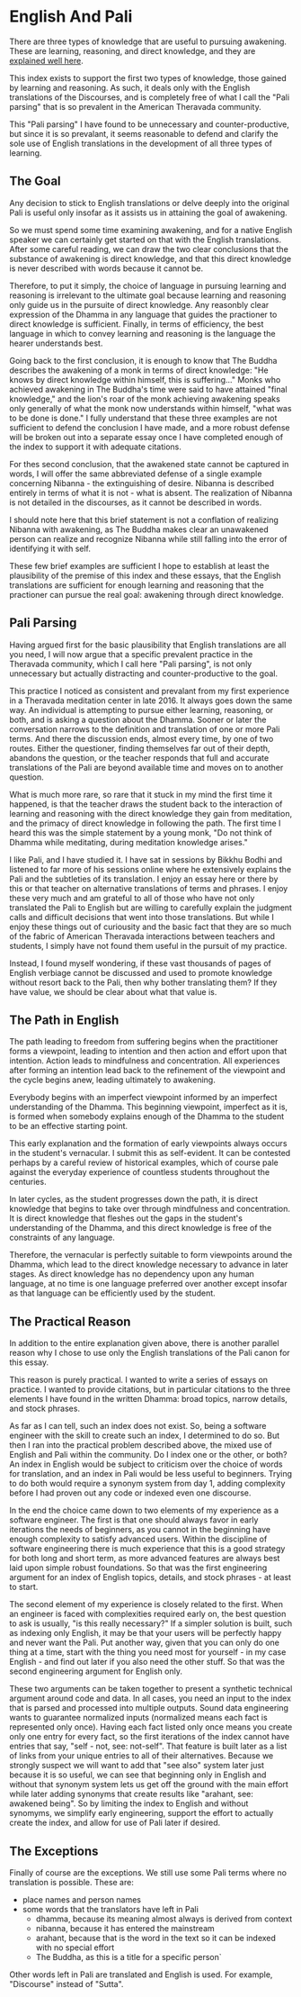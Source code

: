 # English And Pali

There are three types of knowledge that are useful to pursuing awakening.
These are learning, reasoning, and direct knowledge, and they are [explained well here](https://bhikkhu.wordpress.com/2006/10/19/understanding-the-dhamma-through-direct-knowledge/).

This index exists to support the first two types of knowledge, those gained
by learning and reasoning.  As such, it deals only with the English translations
of the Discourses, and is completely free of what I call the "Pali parsing" that
is so prevalent in the American Theravada community.  

This "Pali parsing" I have found to be unnecessary and counter-productive, but
since it is so prevalant, it seems reasonable to defend and clarify the sole
use of English translations in the development of all three types of learning.

## The Goal

Any decision to stick to English translations or delve deeply into the original
Pali is useful only insofar as it assists us in attaining the goal of awakening.

So we must spend some time examining awakening, and for a native English speaker
we can certainly get started on that with the English translations.  After some
careful reading, we can draw the two clear conclusions that the substance of
awakening is direct knowledge, and that this direct knowledge is never 
described with words because it cannot be.

Therefore, to put it simply, the choice of language in pursuing learning and
reasoning is irrelevant to the ultimate goal because learning and reasoning
only guide us in the pursuite of direct knowledge.  Any reasonbly clear expression of the Dhamma
in any language that guides the practioner to direct knowledge is sufficient.
Finally, in terms of efficiency, the best language in which to convey learning
and reasoning is the language the hearer understands best.

Going back to the first conclusion, it is enough to know that The Buddha
describes the awakening of a monk in terms of direct knowledge: "He knows by 
direct knowledge within himself, this is suffering..."  Monks who achieved
awakening in The Buddha's time were said to have attained "final knowledge,"
and the lion's roar of the monk achieving awakening speaks only generally
of what the monk now understands within himself, "what was to be done is
done."  I fully understand that these three examples are not sufficient to
defend the conclusion I have made, and a more robust defense will be broken
out into a separate essay once I have completed enough of the index to support
it with adequate citations.

For thes second conclusion, that the awakened state cannot be captured in words,
I will offer the same abbreviated defense of a single example concerning
Nibanna - the extinguishing of desire. Nibanna is described entirely in terms of
what it is not - what is absent.  The realization of Nibanna is not detailed
in the discourses, as it cannot be described in words.  

I should note here that
this brief statement is not a conflation of realizing Nibanna with awakening, as
The Buddha makes clear an unawakened person can realize and recognize Nibanna while
still falling into the error of identifying it with self.  

These few brief examples are sufficient I hope to establish at least the plausibility of
the premise of this index and these essays, that the English translations are
sufficient for enough learning and reasoning that the practioner can pursue
the real goal: awakening through direct knowledge.


## Pali Parsing

Having argued first for the basic plausibility that English translations are
all you need, I will now argue that a specific prevalent practice in the
Theravada community, which I call here "Pali parsing", is not only unnecessary
but actually distracting and counter-productive to the goal.  

This practice I noticed as consistent and prevalant from my first experience
in a Theravada meditation center in late 2016.  It always goes down the same
way.  An individual is attempting to pursue either learning, reasoning, or 
both, and is asking a question about the Dhamma.  Sooner or later the
conversation narrows to the definition and translation of one or more Pali
terms.  And there the discussion ends, almost every time, by one of two routes.
Either the questioner, finding themselves far out of their depth, abandons
the question, or the teacher responds that full and accurate translations
of the Pali are beyond available time and moves on to another question.

What is much more rare, so rare that it stuck in my mind the first time it
happened, is that the teacher draws the student back to the interaction
of learning and reasoning with the direct knowledge they gain from 
meditation, and the primacy of direct knowledge in following the path. 
The first time I heard this was the simple statement by a
young monk, "Do not think of Dhamma while meditating, during meditation
knowledge arises."

I like Pali, and I have studied it.  I have sat in sessions by Bikkhu Bodhi
and listened to far more of his sessions online where he extensively explains
the Pali and the subtleties of its translation.  I enjoy an essay here or there by this 
or that teacher on alternative translations of terms and phrases.  I enjoy these very much and
am grateful to all of those who have not only translated the Pali to English
but are willing to carefully explain the judgment calls and difficult decisions
that went into those translations.  But while I enjoy these things out of 
curiousity and the basic fact that they are so much of the fabric of American
Theravada interactions between teachers and students, I simply have not found them useful in the
pursuit of my practice.  

Instead, I found myself wondering, if these vast thousands of pages of English
verbiage cannot be discussed and used to promote knowledge without resort 
back to the Pali, then why bother translating them?   If they have value,
we should be clear about what that value is.

## The Path in English

The path leading to freedom from suffering begins when the practitioner forms a 
viewpoint, leading to intention and then action and effort upon that intention.  Action
leads to mindfulness and concentration.  All experiences after forming an intention
lead back to the refinement of the viewpoint and the cycle begins anew, leading
ultimately to awakening.

Everybody begins with an imperfect viewpoint informed by an imperfect understanding
of the Dhamma.  This beginning viewpoint, imperfect as it is, is formed when somebody
explains enough of the Dhamma to the student to be an effective starting point.

This early explanation and the formation of early viewpoints always occurs in the
student's vernacular.  I submit this as self-evident.  It can be contested perhaps
by a careful review of historical examples, which of course pale against the 
everyday experience of countless students throughout the centuries.

In later cycles, as the student progresses down the path, it is direct knowledge that
begins to take over through mindfulness and concentration.  It is direct knowledge that
fleshes out the gaps in the student's understanding of the Dhamma, and this direct
knowledge is free of the constraints of any language.

Therefore, the vernacular is perfectly suitable to form viewpoints around the Dhamma,
which lead to the direct knowledge necessary to advance in later stages.  As direct
knowledge has no dependency upon any human language, at no time is one language 
preferred over another except insofar as that language can be efficiently used by
the student.

## The Practical Reason

In addition to the entire explanation given above, there is another parallel reason
why I chose to use only the English translations of the Pali canon for this essay.

This reason is purely practical.  I wanted to write a series of essays on practice.
I wanted to provide citations, but in particular citations to the three elements I have
found in the written Dhamma: broad topics, narrow details, and stock phrases.  

As far as I can tell, such an index does not exist.  So, being a software engineer 
with the skill to create such an index, I determined to do so.  But then I ran into
the practical problem described above, the mixed use of English and Pali within the
community.  Do I index one or the other, or both?  An index in English would be subject to criticism over the choice of
words for translation, and an index in Pali would be less useful to beginners.  Trying
to do both would require a synonym system from day 1, adding complexity before I had
proven out any code or indexed even one discourse.

In the end the choice came down to two elements of my experience as a software
engineer.  The first is that one should always favor in early iterations the needs of
beginners, as you cannot in the beginning have enough complexity to satisfy advanced users.
Within the discipline of software engineering there is much experience that this is a good
strategy for both long and short term, as more advanced features are always best laid upon
simple robust foundations.  So that was the first engineering argument for an index of English topics, details, and
stock phrases - at least to start.

The second element of my experience is closely related to the first.  When an engineer 
is faced with complexities required early on, the best question to ask is usually, "is
this really necessary?"  If a simpler solution is built, such as indexing only English,
it may be that your users will be perfectly happy and never want the Pali.  Put another
way, given that you can only do one thing at a time, start with the thing you need
most for yourself - in my case English - and find out later if you also need the other
stuff.  So that was the second engineering argument for English only.

These two arguments can be taken together to present a synthetic technical argument around
code and data.  In all cases, you need an input to the index that is parsed and
processed into multiple outputs.  Sound data engineering wants to guarantee normalized
inputs (normalized means each fact is represented only once).   Having each fact listed 
only once means you create only one entry for every fact, so the first iterations of the
index cannot have entries that say, "self - not, see: not-self".  That feature is built later as a list of links
from your unique entries to all of their alternatives. Because we strongly suspect we will
want to add that "see also" system later just because it is so useful, we can see that
beginning only in English and without that synonym system lets us get off the ground with
the main effort while later adding synonyms that create results like "arahant, see: awakened being". 
So by limiting the index to English and without synomyms, we simplify early engineering, support
the effort to actually create the index, and allow for use of Pali later if desired.

## The Exceptions

Finally of course are the exceptions.  We still use some Pali terms where no translation is
possible.  These are:

* place names and person names 
* some words that the translators have left in Pali
    * dhamma, because its meaning almost always is derived from context
    * nibanna, because it has entered the mainstream
    * arahant, because that is the word in the text so it can be indexed with no special effort
    * The Buddha, as this is a title for a specific person`

Other words left in Pali are translated and English is used.  For example, "Discourse" instead
of "Sutta".